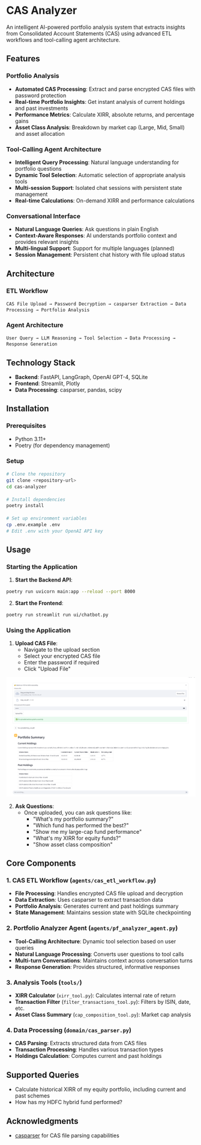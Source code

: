 # CAS Analyzer

An intelligent AI-powered portfolio analysis system that extracts insights from Consolidated Account Statements (CAS) using advanced ETL workflows and tool-calling agent architecture.

## Features

### Portfolio Analysis
- **Automated CAS Processing**: Extract and parse encrypted CAS files with password protection
- **Real-time Portfolio Insights**: Get instant analysis of current holdings and past investments
- **Performance Metrics**: Calculate XIRR, absolute returns, and percentage gains
- **Asset Class Analysis**: Breakdown by market cap (Large, Mid, Small) and asset allocation

### Tool-Calling Agent Architecture
- **Intelligent Query Processing**: Natural language understanding for portfolio questions
- **Dynamic Tool Selection**: Automatic selection of appropriate analysis tools
- **Multi-session Support**: Isolated chat sessions with persistent state management
- **Real-time Calculations**: On-demand XIRR and performance calculations

### Conversational Interface
- **Natural Language Queries**: Ask questions in plain English
- **Context-Aware Responses**: AI understands portfolio context and provides relevant insights
- **Multi-lingual Support**: Support for multiple languages (planned)
- **Session Management**: Persistent chat history with file upload status

## Architecture

### ETL Workflow
```
CAS File Upload → Password Decryption → casparser Extraction → Data Processing → Portfolio Analysis
```

### Agent Architecture
```
User Query → LLM Reasoning → Tool Selection → Data Processing → Response Generation
```

## Technology Stack

- **Backend**: FastAPI, LangGraph, OpenAI GPT-4, SQLite
- **Frontend**: Streamlit, Plotly
- **Data Processing**: casparser, pandas, scipy

## Installation

### Prerequisites
- Python 3.11+
- Poetry (for dependency management)

### Setup
```bash
# Clone the repository
git clone <repository-url>
cd cas-analyzer

# Install dependencies
poetry install

# Set up environment variables
cp .env.example .env
# Edit .env with your OpenAI API key
```


## Usage

### Starting the Application

1. **Start the Backend API**:
```bash
poetry run uvicorn main:app --reload --port 8000
```

2. **Start the Frontend**:
```bash
poetry run streamlit run ui/chatbot.py
```

### Using the Application

1. **Upload CAS File**:
   - Navigate to the upload section
   - Select your encrypted CAS file
   - Enter the password if required
   - Click "Upload File"

![CAS Upload Interface](assets/upload_cas.png)

2. **Ask Questions**:
   - Once uploaded, you can ask questions like:
     - "What's my portfolio summary?"
     - "Which fund has performed the best?"
     - "Show me my large-cap fund performance"
     - "What's my XIRR for equity funds?"
     - "Show asset class composition"

## Core Components

### 1. CAS ETL Workflow (`agents/cas_etl_workflow.py`)
- **File Processing**: Handles encrypted CAS file upload and decryption
- **Data Extraction**: Uses casparser to extract transaction data
- **Portfolio Analysis**: Generates current and past holdings summary
- **State Management**: Maintains session state with SQLite checkpointing

### 2. Portfolio Analyzer Agent (`agents/pf_analyzer_agent.py`)
- **Tool-Calling Architecture**: Dynamic tool selection based on user queries
- **Natural Language Processing**: Converts user questions to tool calls
- **Multi-turn Conversations**: Maintains context across conversation turns
- **Response Generation**: Provides structured, informative responses

### 3. Analysis Tools (`tools/`)
- **XIRR Calculator** (`xirr_tool.py`): Calculates internal rate of return
- **Transaction Filter** (`filter_transactions_tool.py`): Filters by ISIN, date, etc.
- **Asset Class Summary** (`cap_composition_tool.py`): Market cap analysis

### 4. Data Processing (`domain/cas_parser.py`)
- **CAS Parsing**: Extracts structured data from CAS files
- **Transaction Processing**: Handles various transaction types
- **Holdings Calculation**: Computes current and past holdings

## Supported Queries

- Calculate historical XIRR of my equity portfolio, including current and past schemes
- How has my HDFC hybrid fund performed?


## Acknowledgments

- [casparser](https://github.com/casparser/casparser) for CAS file parsing capabilities
